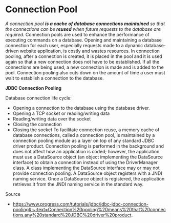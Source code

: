 # Connection Pool

<i>A connection pool <b>is a cache of database connections maintained</b> so that the connections can be <b>reused</b> when future requests to the database are required.
</i>
Connection pools are used to enhance the performance of executing commands on a database.
Opening and maintaining a database connection for each user, especially requests made to a dynamic database-driven website application, is costly and wastes resources. In connection pooling, after a connection is created, it is placed in the pool and it is used again so that a new connection does not have to be established.
If all the connections are being used, a new connection is made and is added to the pool. Connection pooling also cuts down on the amount of time a user must wait to establish a connection to the database.

<b>JDBC Connection Pooling</b>

Database connection life cycle:
- Opening a connection to the database using the database driver.
- Opening a TCP socket or reading/writing data
- Reading/writing data over the socket
- Closing the connection
- Closing the socket
To facilitate connection reuse, a memory cache of database connections, called a connection pool, is maintained by a connection pooling module as a layer on top of any standard JDBC driver product.
Connection pooling is performed in the background and does not affect how an application is coded; however, the application must use a DataSource object (an object implementing the DataSource interface) to obtain a connection instead of using the DriverManager class. A class implementing the DataSource interface may or may not provide connection pooling. A DataSource object registers with a JNDI naming service. Once a DataSource object is registered, the application retrieves it from the JNDI naming service in the standard way.

Source
- https://www.progress.com/tutorials/jdbc/jdbc-jdbc-connection-pooling#:~:text=Connection%20pooling%20means%20that%20connections,any%20standard%20JDBC%20driver%20product.